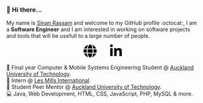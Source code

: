 ### 👋 Hi there...

My name is [Sinan Rassam](https://sinanrassam.github.io) and welcome to my GitHub profile :octocat:, I am a **Software Engineer** and I am interested in working on software projects and tools that will be usefull to a large number of people.

<p align="center">
  <a href="https://sinanrassam.github.io" target="_blank"><img height="35" src="https://raw.githubusercontent.com/sinanrassam/sinanrassam/master/assets/globe.svg"></a>&nbsp;&nbsp;&nbsp;&nbsp;&nbsp;&nbsp;&nbsp;&nbsp;
  <a href="https://www.linkedin.com/in/sinanrassam/" target="_blank"><img height="35" src="https://raw.githubusercontent.com/sinanrassam/sinanrassam/master/assets/linkedin.svg"></a>
</p>

📖 Final year Computer & Mobile Systems Engineering Student @ [Auckland University of Technology](https://aut.ac.nz).<br />
💼 Intern @ [Les Mills International](https://www.lesmills.com/).<br />
💼 Student Peer Mentor @ [Auckland University of Technology](https://aut.ac.nz).<br />
💻 Java, Web Development, HTML, CSS, JavaScript, PHP, MySQL & more.<br />

<!--
**sinanrassam/sinanrassam** is a ✨ _special_ ✨ repository because its `README.md` (this file) appears on your GitHub profile.

Here are some ideas to get you started:

- 🔭 I’m currently working on ...
- 🌱 I’m currently learning ...
- 👯 I’m looking to collaborate on ...
- 🤔 I’m looking for help with ...
- 💬 Ask me about ...
- 📫 How to reach me: ...
- 😄 Pronouns: ...
- ⚡ Fun fact: ...
-->
